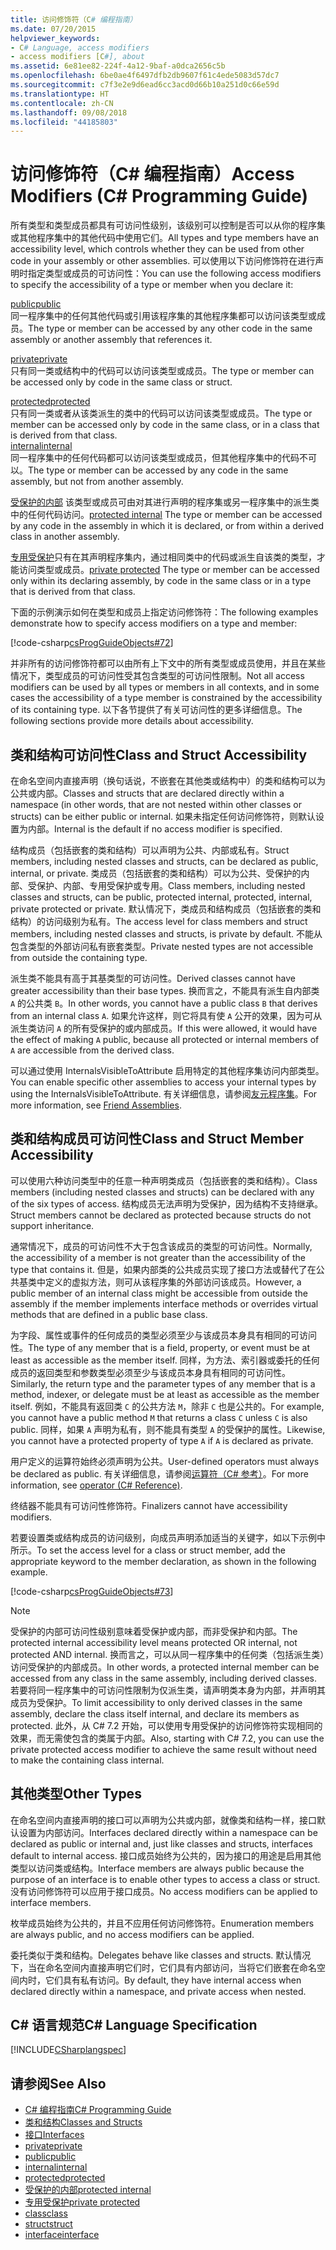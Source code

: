 ```yaml
---
title: 访问修饰符（C# 编程指南）
ms.date: 07/20/2015
helpviewer_keywords:
- C# Language, access modifiers
- access modifiers [C#], about
ms.assetid: 6e81ee82-224f-4a12-9baf-a0dca2656c5b
ms.openlocfilehash: 6be0ae4f6497dfb2db9607f61c4ede5083d57dc7
ms.sourcegitcommit: c7f3e2e9d6ead6cc3acd0d66b10a251d0c66e59d
ms.translationtype: HT
ms.contentlocale: zh-CN
ms.lasthandoff: 09/08/2018
ms.locfileid: "44185803"
---
```

# <a name="access-modifiers-c-programming-guide"></a><span data-ttu-id="59d40-102">访问修饰符（C# 编程指南）</span><span class="sxs-lookup"><span data-stu-id="59d40-102">Access Modifiers (C# Programming Guide)</span></span>
<span data-ttu-id="59d40-103">所有类型和类型成员都具有可访问性级别，该级别可以控制是否可以从你的程序集或其他程序集中的其他代码中使用它们。</span><span class="sxs-lookup"><span data-stu-id="59d40-103">All types and type members have an accessibility level, which controls whether they can be used from other code in your assembly or other assemblies.</span></span> <span data-ttu-id="59d40-104">可以使用以下访问修饰符在进行声明时指定类型或成员的可访问性：</span><span class="sxs-lookup"><span data-stu-id="59d40-104">You can use the following access modifiers to specify the accessibility of a type or member when you declare it:</span></span>  
  
 [<span data-ttu-id="59d40-105">public</span><span class="sxs-lookup"><span data-stu-id="59d40-105">public</span></span>](../../../csharp/language-reference/keywords/public.md)  
 <span data-ttu-id="59d40-106">同一程序集中的任何其他代码或引用该程序集的其他程序集都可以访问该类型或成员。</span><span class="sxs-lookup"><span data-stu-id="59d40-106">The type or member can be accessed by any other code in the same assembly or another assembly that references it.</span></span> 
  
 [<span data-ttu-id="59d40-107">private</span><span class="sxs-lookup"><span data-stu-id="59d40-107">private</span></span>](../../../csharp/language-reference/keywords/private.md)  
 <span data-ttu-id="59d40-108">只有同一类或结构中的代码可以访问该类型或成员。</span><span class="sxs-lookup"><span data-stu-id="59d40-108">The type or member can be accessed only by code in the same class or struct.</span></span>  
  
 [<span data-ttu-id="59d40-109">protected</span><span class="sxs-lookup"><span data-stu-id="59d40-109">protected</span></span>](../../../csharp/language-reference/keywords/protected.md)  
 <span data-ttu-id="59d40-110">只有同一类或者从该类派生的类中的代码可以访问该类型或成员。</span><span class="sxs-lookup"><span data-stu-id="59d40-110">The type or member can be accessed only by code in the same class, or in a class that is derived from that class.</span></span>  
 [<span data-ttu-id="59d40-111">internal</span><span class="sxs-lookup"><span data-stu-id="59d40-111">internal</span></span>](../../../csharp/language-reference/keywords/internal.md)  
 <span data-ttu-id="59d40-112">同一程序集中的任何代码都可以访问该类型或成员，但其他程序集中的代码不可以。</span><span class="sxs-lookup"><span data-stu-id="59d40-112">The type or member can be accessed by any code in the same assembly, but not from another assembly.</span></span>  
  
 <span data-ttu-id="59d40-113">[受保护的内部](../../../csharp/language-reference/keywords/protected-internal.md) 该类型或成员可由对其进行声明的程序集或另一程序集中的派生类中的任何代码访问。</span><span class="sxs-lookup"><span data-stu-id="59d40-113">[protected internal](../../../csharp/language-reference/keywords/protected-internal.md) The type or member can be accessed by any code in the assembly in which it is declared, or from within a derived class in another assembly.</span></span> 

 <span data-ttu-id="59d40-114">[专用受保护](../../../csharp/language-reference/keywords/private-protected.md)只有在其声明程序集内，通过相同类中的代码或派生自该类的类型，才能访问类型或成员。</span><span class="sxs-lookup"><span data-stu-id="59d40-114">[private protected](../../../csharp/language-reference/keywords/private-protected.md) The type or member can be accessed only within its declaring assembly, by code in the same class or in a type that is derived from that class.</span></span>
  
 <span data-ttu-id="59d40-115">下面的示例演示如何在类型和成员上指定访问修饰符：</span><span class="sxs-lookup"><span data-stu-id="59d40-115">The following examples demonstrate how to specify access modifiers on a type and member:</span></span>  
  
 [!code-csharp[csProgGuideObjects#72](../../../csharp/programming-guide/classes-and-structs/codesnippet/CSharp/access-modifiers_1.cs)]  
  
 <span data-ttu-id="59d40-116">并非所有的访问修饰符都可以由所有上下文中的所有类型或成员使用，并且在某些情况下，类型成员的可访问性受其包含类型的可访问性限制。</span><span class="sxs-lookup"><span data-stu-id="59d40-116">Not all access modifiers can be used by all types or members in all contexts, and in some cases the accessibility of a type member is constrained by the accessibility of its containing type.</span></span> <span data-ttu-id="59d40-117">以下各节提供了有关可访问性的更多详细信息。</span><span class="sxs-lookup"><span data-stu-id="59d40-117">The following sections provide more details about accessibility.</span></span>  
  
## <a name="class-and-struct-accessibility"></a><span data-ttu-id="59d40-118">类和结构可访问性</span><span class="sxs-lookup"><span data-stu-id="59d40-118">Class and Struct Accessibility</span></span>  
 <span data-ttu-id="59d40-119">在命名空间内直接声明（换句话说，不嵌套在其他类或结构中）的类和结构可以为公共或内部。</span><span class="sxs-lookup"><span data-stu-id="59d40-119">Classes and structs that are declared directly within a namespace (in other words, that are not nested within other classes or structs) can be either public or internal.</span></span> <span data-ttu-id="59d40-120">如果未指定任何访问修饰符，则默认设置为内部。</span><span class="sxs-lookup"><span data-stu-id="59d40-120">Internal is the default if no access modifier is specified.</span></span>  
  
 <span data-ttu-id="59d40-121">结构成员（包括嵌套的类和结构）可以声明为公共、内部或私有。</span><span class="sxs-lookup"><span data-stu-id="59d40-121">Struct members, including nested classes and structs, can be declared as public, internal, or private.</span></span> <span data-ttu-id="59d40-122">类成员（包括嵌套的类和结构）可以为公共、受保护的内部、受保护、内部、专用受保护或专用。</span><span class="sxs-lookup"><span data-stu-id="59d40-122">Class members, including nested classes and structs, can be public, protected internal, protected, internal, private protected or private.</span></span> <span data-ttu-id="59d40-123">默认情况下，类成员和结构成员（包括嵌套的类和结构）的访问级别为私有。</span><span class="sxs-lookup"><span data-stu-id="59d40-123">The access level for class members and struct members, including nested classes and structs, is private by default.</span></span> <span data-ttu-id="59d40-124">不能从包含类型的外部访问私有嵌套类型。</span><span class="sxs-lookup"><span data-stu-id="59d40-124">Private nested types are not accessible from outside the containing type.</span></span>  
  
 <span data-ttu-id="59d40-125">派生类不能具有高于其基类型的可访问性。</span><span class="sxs-lookup"><span data-stu-id="59d40-125">Derived classes cannot have greater accessibility than their base types.</span></span> <span data-ttu-id="59d40-126">换而言之，不能具有派生自内部类 `A` 的公共类 `B`。</span><span class="sxs-lookup"><span data-stu-id="59d40-126">In other words, you cannot have a public class `B` that derives from an internal class `A`.</span></span> <span data-ttu-id="59d40-127">如果允许这样，则它将具有使 `A` 公开的效果，因为可从派生类访问 `A` 的所有受保护的或内部成员。</span><span class="sxs-lookup"><span data-stu-id="59d40-127">If this were allowed, it would have the effect of making `A` public, because all protected or internal members of `A` are accessible from the derived class.</span></span>  
  
 <span data-ttu-id="59d40-128">可以通过使用 InternalsVisibleToAttribute 启用特定的其他程序集访问内部类型。</span><span class="sxs-lookup"><span data-stu-id="59d40-128">You can enable specific other assemblies to access your internal types by using the InternalsVisibleToAttribute.</span></span> <span data-ttu-id="59d40-129">有关详细信息，请参阅[友元程序集](../concepts/assemblies-gac/friend-assemblies.md)。</span><span class="sxs-lookup"><span data-stu-id="59d40-129">For more information, see [Friend Assemblies](../concepts/assemblies-gac/friend-assemblies.md).</span></span>  
  
## <a name="class-and-struct-member-accessibility"></a><span data-ttu-id="59d40-130">类和结构成员可访问性</span><span class="sxs-lookup"><span data-stu-id="59d40-130">Class and Struct Member Accessibility</span></span>  
 <span data-ttu-id="59d40-131">可以使用六种访问类型中的任意一种声明类成员（包括嵌套的类和结构）。</span><span class="sxs-lookup"><span data-stu-id="59d40-131">Class members (including nested classes and structs) can be declared with any of the six types of access.</span></span> <span data-ttu-id="59d40-132">结构成员无法声明为受保护，因为结构不支持继承。</span><span class="sxs-lookup"><span data-stu-id="59d40-132">Struct members cannot be declared as protected because structs do not support inheritance.</span></span>  
  
 <span data-ttu-id="59d40-133">通常情况下，成员的可访问性不大于包含该成员的类型的可访问性。</span><span class="sxs-lookup"><span data-stu-id="59d40-133">Normally, the accessibility of a member is not greater than the accessibility of the type that contains it.</span></span> <span data-ttu-id="59d40-134">但是，如果内部类的公共成员实现了接口方法或替代了在公共基类中定义的虚拟方法，则可从该程序集的外部访问该成员。</span><span class="sxs-lookup"><span data-stu-id="59d40-134">However, a public member of an internal class might be accessible from outside the assembly if the member implements interface methods or overrides virtual methods that are defined in a public base class.</span></span>  
  
 <span data-ttu-id="59d40-135">为字段、属性或事件的任何成员的类型必须至少与该成员本身具有相同的可访问性。</span><span class="sxs-lookup"><span data-stu-id="59d40-135">The type of any member that is a field, property, or event must be at least as accessible as the member itself.</span></span> <span data-ttu-id="59d40-136">同样，为方法、索引器或委托的任何成员的返回类型和参数类型必须至少与该成员本身具有相同的可访问性。</span><span class="sxs-lookup"><span data-stu-id="59d40-136">Similarly, the return type and the parameter types of any member that is a method, indexer, or delegate must be at least as accessible as the member itself.</span></span> <span data-ttu-id="59d40-137">例如，不能具有返回类 `C` 的公共方法 `M`，除非 `C` 也是公共的。</span><span class="sxs-lookup"><span data-stu-id="59d40-137">For example, you cannot have a public method `M` that returns a class `C` unless `C` is also public.</span></span> <span data-ttu-id="59d40-138">同样，如果 `A` 声明为私有，则不能具有类型 `A` 的受保护的属性。</span><span class="sxs-lookup"><span data-stu-id="59d40-138">Likewise, you cannot have a protected property of type `A` if `A` is declared as private.</span></span>  
  
 <span data-ttu-id="59d40-139">用户定义的运算符始终必须声明为公共。</span><span class="sxs-lookup"><span data-stu-id="59d40-139">User-defined operators must always be declared as public.</span></span> <span data-ttu-id="59d40-140">有关详细信息，请参阅[运算符（C# 参考）](../../../csharp/language-reference/keywords/operator.md)。</span><span class="sxs-lookup"><span data-stu-id="59d40-140">For more information, see [operator (C# Reference)](../../../csharp/language-reference/keywords/operator.md).</span></span>  
  
 <span data-ttu-id="59d40-141">终结器不能具有可访问性修饰符。</span><span class="sxs-lookup"><span data-stu-id="59d40-141">Finalizers cannot have accessibility modifiers.</span></span>  
  
 <span data-ttu-id="59d40-142">若要设置类或结构成员的访问级别，向成员声明添加适当的关键字，如以下示例中所示。</span><span class="sxs-lookup"><span data-stu-id="59d40-142">To set the access level for a class or struct member, add the appropriate keyword to the member declaration, as shown in the following example.</span></span>  
  
 [!code-csharp[csProgGuideObjects#73](../../../csharp/programming-guide/classes-and-structs/codesnippet/CSharp/access-modifiers_2.cs)]  
  
> [!NOTE]
>  <span data-ttu-id="59d40-143">受保护的内部可访问性级别意味着受保护或内部，而非受保护和内部。</span><span class="sxs-lookup"><span data-stu-id="59d40-143">The protected internal accessibility level means protected OR internal, not protected AND internal.</span></span> <span data-ttu-id="59d40-144">换而言之，可以从同一程序集中的任何类（包括派生类）访问受保护的内部成员。</span><span class="sxs-lookup"><span data-stu-id="59d40-144">In other words, a protected internal member can be accessed from any class in the same assembly, including derived classes.</span></span> <span data-ttu-id="59d40-145">若要将同一程序集中的可访问性限制为仅派生类，请声明类本身为内部，并声明其成员为受保护。</span><span class="sxs-lookup"><span data-stu-id="59d40-145">To limit accessibility to only derived classes in the same assembly, declare the class itself internal, and declare its members as protected.</span></span> <span data-ttu-id="59d40-146">此外，从 C# 7.2 开始，可以使用专用受保护的访问修饰符实现相同的效果，而无需使包含的类属于内部。</span><span class="sxs-lookup"><span data-stu-id="59d40-146">Also, starting with C# 7.2, you can use the private protected access modifier to achieve the same result without need to make the containing class internal.</span></span>  
  
## <a name="other-types"></a><span data-ttu-id="59d40-147">其他类型</span><span class="sxs-lookup"><span data-stu-id="59d40-147">Other Types</span></span>  
 <span data-ttu-id="59d40-148">在命名空间内直接声明的接口可以声明为公共或内部，就像类和结构一样，接口默认设置为内部访问。</span><span class="sxs-lookup"><span data-stu-id="59d40-148">Interfaces declared directly within a namespace can be declared as public or internal and, just like classes and structs, interfaces default to internal access.</span></span> <span data-ttu-id="59d40-149">接口成员始终为公共的，因为接口的用途是启用其他类型以访问类或结构。</span><span class="sxs-lookup"><span data-stu-id="59d40-149">Interface members are always public because the purpose of an interface is to enable other types to access a class or struct.</span></span> <span data-ttu-id="59d40-150">没有访问修饰符可以应用于接口成员。</span><span class="sxs-lookup"><span data-stu-id="59d40-150">No access modifiers can be applied to interface members.</span></span>  
  
 <span data-ttu-id="59d40-151">枚举成员始终为公共的，并且不应用任何访问修饰符。</span><span class="sxs-lookup"><span data-stu-id="59d40-151">Enumeration members are always public, and no access modifiers can be applied.</span></span>  
  
 <span data-ttu-id="59d40-152">委托类似于类和结构。</span><span class="sxs-lookup"><span data-stu-id="59d40-152">Delegates behave like classes and structs.</span></span> <span data-ttu-id="59d40-153">默认情况下，当在命名空间内直接声明它们时，它们具有内部访问，当将它们嵌套在命名空间内时，它们具有私有访问。</span><span class="sxs-lookup"><span data-stu-id="59d40-153">By default, they have internal access when declared directly within a namespace, and private access when nested.</span></span>  
  
## <a name="c-language-specification"></a><span data-ttu-id="59d40-154">C# 语言规范</span><span class="sxs-lookup"><span data-stu-id="59d40-154">C# Language Specification</span></span>  
 [!INCLUDE[CSharplangspec](~/includes/csharplangspec-md.md)]  
  
## <a name="see-also"></a><span data-ttu-id="59d40-155">请参阅</span><span class="sxs-lookup"><span data-stu-id="59d40-155">See Also</span></span>

- [<span data-ttu-id="59d40-156">C# 编程指南</span><span class="sxs-lookup"><span data-stu-id="59d40-156">C# Programming Guide</span></span>](../../../csharp/programming-guide/index.md)  
- [<span data-ttu-id="59d40-157">类和结构</span><span class="sxs-lookup"><span data-stu-id="59d40-157">Classes and Structs</span></span>](../../../csharp/programming-guide/classes-and-structs/index.md)  
- [<span data-ttu-id="59d40-158">接口</span><span class="sxs-lookup"><span data-stu-id="59d40-158">Interfaces</span></span>](../../../csharp/programming-guide/interfaces/index.md)  
- [<span data-ttu-id="59d40-159">private</span><span class="sxs-lookup"><span data-stu-id="59d40-159">private</span></span>](../../../csharp/language-reference/keywords/private.md)  
- [<span data-ttu-id="59d40-160">public</span><span class="sxs-lookup"><span data-stu-id="59d40-160">public</span></span>](../../../csharp/language-reference/keywords/public.md)  
- [<span data-ttu-id="59d40-161">internal</span><span class="sxs-lookup"><span data-stu-id="59d40-161">internal</span></span>](../../../csharp/language-reference/keywords/internal.md)  
- [<span data-ttu-id="59d40-162">protected</span><span class="sxs-lookup"><span data-stu-id="59d40-162">protected</span></span>](../../../csharp/language-reference/keywords/protected.md)  
- [<span data-ttu-id="59d40-163">受保护的内部</span><span class="sxs-lookup"><span data-stu-id="59d40-163">protected internal</span></span>](../../../csharp/language-reference/keywords/protected-internal.md)  
- [<span data-ttu-id="59d40-164">专用受保护</span><span class="sxs-lookup"><span data-stu-id="59d40-164">private protected</span></span>](../../../csharp/language-reference/keywords/private-protected.md)  
- [<span data-ttu-id="59d40-165">class</span><span class="sxs-lookup"><span data-stu-id="59d40-165">class</span></span>](../../../csharp/language-reference/keywords/class.md)  
- [<span data-ttu-id="59d40-166">struct</span><span class="sxs-lookup"><span data-stu-id="59d40-166">struct</span></span>](../../../csharp/language-reference/keywords/struct.md)  
- [<span data-ttu-id="59d40-167">interface</span><span class="sxs-lookup"><span data-stu-id="59d40-167">interface</span></span>](../../../csharp/language-reference/keywords/interface.md)

